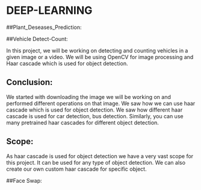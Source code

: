 # DEEP-LEARNING
##Plant_Deseases_Prediction:

##Vehicle Detect-Count:

In this project, we will be working on detecting and counting vehicles in a given image or a video. We will be using OpenCV for image processing and Haar cascade which is used for object detection.

## Conclusion:
We started with downloading the image we will be working on and performed different operations on that image. We saw how we can use haar cascade which is used for object detection. We saw how different haar cascade is used for car detection, bus detection. Similarly, you can use many pretrained haar cascades for different object detection.

## Scope:
As haar cascade is used for object detection we have a very vast scope for this project. It can be used for any type of object detection. We can also create our own custom haar cascade for specific object.


##Face Swap:
